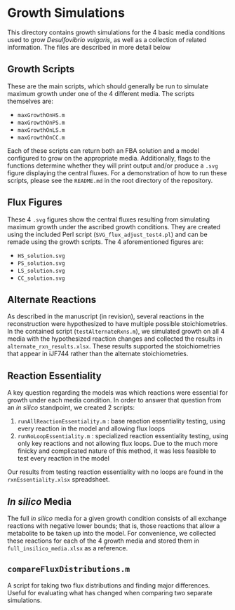 # Growth Simulations

This directory contains growth simulations for the 4 basic media conditions used to grow *Desulfovibrio vulgaris*, as well as a collection of related information. The files are described in more detail below

## Growth Scripts

These are the main scripts, which should generally be run to simulate maximum growth under one of the 4 different media. The scripts themselves are:

* `maxGrowthOnHS.m`
* `maxGrowthOnPS.m`
* `maxGrowthOnLS.m`
* `maxGrowthOnCC.m`

Each of these scripts can return both an FBA solution and a model configured to grow on the appropriate media. Additionally, flags to the functions determine whether they will print output and/or produce a `.svg` figure displaying the central fluxes. For a demonstration of how to run these scripts, please see the `README.md` in the root directory of the repository.

## Flux Figures

These 4 `.svg` figures show the central fluxes resulting from simulating maximum growth under the ascribed growth conditions. They are created using the included Perl script (`SVG_flux_adjust_test4.pl`) and can be remade using the growth scripts. The 4 aforementioned figures are:

* `HS_solution.svg`
* `PS_solution.svg`
* `LS_solution.svg`
* `CC_solution.svg`

## Alternate Reactions

As described in the manuscript (in revision), several reactions in the reconstruction were hypothesized to have multiple possible stoichiometries. In the contained script (`testAlternateRxns.m`), we simulated growth on all 4 media with the hypothesized reaction changes and collected the results in `alternate_rxn_results.xlsx`. These results supported the stoichiometries that appear in iJF744 rather than the alternate stoichiometries. 

## Reaction Essentiality

A key question regarding the models was which reactions were essential for growth under each media condition. In order to answer that question from an *in silico* standpoint, we created 2 scripts:

1. `runAllReactionEssentiality.m` : base reaction essentiality testing, using every reaction in the model and allowing flux loops
2. `runNoLoopEssentiality.m` : specialized reaction essentiality testing, using only key reactions and not allowing flux loops. Due to the much more finicky and complicated nature of this method, it was less feasible to test every reaction in the model

Our results from testing reaction essentiality with no loops are found in the `rxnEssentiality.xlsx` spreadsheet.

## *In silico* Media

The full *in silico* media for a given growth condition consists of all exchange reactions with negative lower bounds; that is, those reactions that allow a metabolite to be taken up into the model. For convenience, we collected these reactions for each of the 4 growth media and stored them in `full_insilico_media.xlsx` as a reference. 

## `compareFluxDistributions.m`

A script for taking two flux distributions and finding major differences. Useful for evaluating what has changed when comparing two separate simulations. 
